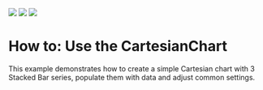 <!-- default badges list -->
![](https://img.shields.io/endpoint?url=https://codecentral.devexpress.com/api/v1/VersionRange/128567255/18.1.3%2B)
[![](https://img.shields.io/badge/Open_in_DevExpress_Support_Center-FF7200?style=flat-square&logo=DevExpress&logoColor=white)](https://supportcenter.devexpress.com/ticket/details/T557202)
[![](https://img.shields.io/badge/📖_How_to_use_DevExpress_Examples-e9f6fc?style=flat-square)](https://docs.devexpress.com/GeneralInformation/403183)
<!-- default badges end -->
# How to: Use the CartesianChart


<p>This example demonstrates how to create a simple Cartesian chart with 3 Stacked Bar series, populate them with data and adjust common settings.<br><br></p>

<br/>


